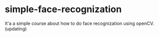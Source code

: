 # simple-face-recognization
It'a a simple course about how to do face recognization using openCV.(updating)
